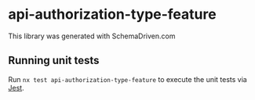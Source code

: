 
# api-authorization-type-feature

This library was generated with SchemaDriven.com

## Running unit tests

Run `nx test api-authorization-type-feature` to execute the unit tests via [Jest](https://jestjs.io).

